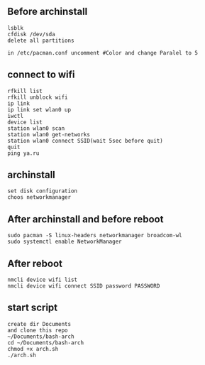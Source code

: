 ## Before archinstall

```
lsblk
cfdisk /dev/sda
delete all partitions

in /etc/pacman.conf uncomment #Color and change Paralel to 5
```

## connect to wifi

```
rfkill list
rfkill unblock wifi
ip link
ip link set wlan0 up
iwctl
device list
station wlan0 scan
station wlan0 get-networks
station wlan0 connect SSID(wait 5sec before quit)
quit
ping ya.ru
```

## archinstall

```
set disk configuration
choos networkmanager
```

## After archinstall and before reboot

<!-- sudo pacman -S linux-lts linux-lts-headers -->
```
sudo pacman -S linux-headers networkmanager broadcom-wl
sudo systemctl enable NetworkManager
```

## After reboot

```
nmcli device wifi list
nmcli device wifi connect SSID password PASSWORD
```

## start script
```
create dir Documents
and clone this repo
~/Documents/bash-arch
cd ~/Documents/bash-arch
chmod +x arch.sh
./arch.sh
```
